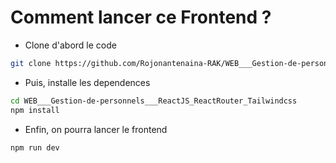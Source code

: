 # Comment lancer ce Frontend ?
- Clone d'abord le code

```bash
git clone https://github.com/Rojonantenaina-RAK/WEB___Gestion-de-personnels___ReactJS_ReactRouter_Tailwindcss
```
- Puis, installe les dependences
```bash
cd WEB___Gestion-de-personnels___ReactJS_ReactRouter_Tailwindcss
npm install
```
- Enfin, on pourra lancer le frontend
```bash
npm run dev
```